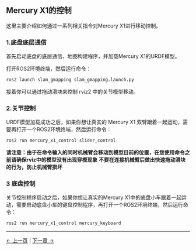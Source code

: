 ## Mercury X1的控制

这里主要介绍如何通过一系列相关指令对Mercury X1进行移动控制。

### 1.底盘底层通信

首先启动底盘的底层通信、地图构建程序，并加载Mercury X1的URDF模型。

打开ROS2环境终端，然后运行命令：

```bash
ros2 launch slam_gmapping slam_gmapping.launch.py
```

接着你可以通过拖动滑块来控制 rviz2 中的关节模型移动。

### 2.关节控制

URDF模型加载成功之后，如果你想让真实的 Mercury X1 双臂跟着一起运动，需要再打开一个ROS2环境终端，然后运行命令：

```bash
ros2 run mercury_x1_control slider_control
```

**请注意：由于在命令输入的同时机械臂会移动到模型目前的位置，在您使用命令之前请确保rviz中的模型没有出现穿模现象**
**不要在连接机械臂后做出快速拖动滑块的行为，防止机械臂损坏**

### 3 底盘控制

关节控制程序启动之后，如果你想让真实的Mercury X1中的底盘小车跟着一起运动，需要启动底盘小车的键盘控制程序，再打开一个ROS2环境终端，然后运行命令：

```bash
ros2 run mercury_x1_control mercury_keyboard
```

---

[← 上一页](6.3.3-Rviz2Introduction.md) | [下一章 →](../../7-ExamplesRobotsUsing/README.md)
